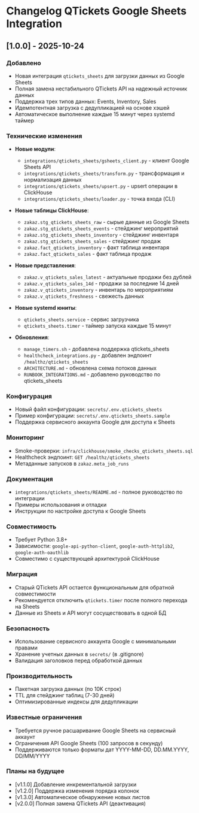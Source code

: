# Changelog QTickets Google Sheets Integration

## [1.0.0] - 2025-10-24

### Добавлено
- Новая интеграция `qtickets_sheets` для загрузки данных из Google Sheets
- Полная замена нестабильного QTickets API на надежный источник данных
- Поддержка трех типов данных: Events, Inventory, Sales
- Идемпотентная загрузка с дедупликацией на основе хэшей
- Автоматическое выполнение каждые 15 минут через systemd таймер

### Технические изменения
- **Новые модули**:
  - `integrations/qtickets_sheets/gsheets_client.py` - клиент Google Sheets API
  - `integrations/qtickets_sheets/transform.py` - трансформация и нормализация данных
  - `integrations/qtickets_sheets/upsert.py` - upsert операции в ClickHouse
  - `integrations/qtickets_sheets/loader.py` - точка входа (CLI)

- **Новые таблицы ClickHouse**:
  - `zakaz.stg_qtickets_sheets_raw` - сырые данные из Google Sheets
  - `zakaz.stg_qtickets_sheets_events` - стейджинг мероприятий
  - `zakaz.stg_qtickets_sheets_inventory` - стейджинг инвентаря
  - `zakaz.stg_qtickets_sheets_sales` - стейджинг продаж
  - `zakaz.fact_qtickets_inventory` - факт таблица инвентаря
  - `zakaz.fact_qtickets_sales` - факт таблица продаж

- **Новые представления**:
  - `zakaz.v_qtickets_sales_latest` - актуальные продажи без дублей
  - `zakaz.v_qtickets_sales_14d` - продажи за последние 14 дней
  - `zakaz.v_qtickets_inventory` - инвентарь по мероприятиям
  - `zakaz.v_qtickets_freshness` - свежесть данных

- **Новые systemd юниты**:
  - `qtickets_sheets.service` - сервис загрузчика
  - `qtickets_sheets.timer` - таймер запуска каждые 15 минут

- **Обновления**:
  - `manage_timers.sh` - добавлена поддержка qtickets_sheets
  - `healthcheck_integrations.py` - добавлен эндпоинт `/healthz/qtickets_sheets`
  - `ARCHITECTURE.md` - обновлена схема потоков данных
  - `RUNBOOK_INTEGRATIONS.md` - добавлено руководство по qtickets_sheets

### Конфигурация
- Новый файл конфигурации: `secrets/.env.qtickets_sheets`
- Пример конфигурации: `secrets/.env.qtickets_sheets.sample`
- Поддержка сервисного аккаунта Google для доступа к Sheets

### Мониторинг
- Smoke-проверки: `infra/clickhouse/smoke_checks_qtickets_sheets.sql`
- Healthcheck эндпоинт: `GET /healthz/qtickets_sheets`
- Метаданные запусков в `zakaz.meta_job_runs`

### Документация
- `integrations/qtickets_sheets/README.md` - полное руководство по интеграции
- Примеры использования и отладки
- Инструкции по настройке доступа к Google Sheets

### Совместимость
- Требует Python 3.8+
- Зависимости: `google-api-python-client`, `google-auth-httplib2`, `google-auth-oauthlib`
- Совместимо с существующей архитектурой ClickHouse

### Миграция
- Старый QTickets API остается функциональным для обратной совместимости
- Рекомендуется отключить `qtickets.timer` после полного перехода на Sheets
- Данные из Sheets и API могут сосуществовать в одной БД

### Безопасность
- Использование сервисного аккаунта Google с минимальными правами
- Хранение учетных данных в `secrets/` (в .gitignore)
- Валидация заголовков перед обработкой данных

### Производительность
- Пакетная загрузка данных (по 10K строк)
- TTL для стейджинг таблиц (7-30 дней)
- Оптимизированные индексы для дедупликации

### Известные ограничения
- Требуется ручное расшаривание Google Sheets на сервисный аккаунт
- Ограничения API Google Sheets (100 запросов в секунду)
- Поддерживаются только форматы дат YYYY-MM-DD, DD.MM.YYYY, DD/MM/YYYY

### Планы на будущее
- [v1.1.0] Добавление инкрементальной загрузки
- [v1.2.0] Поддержка изменения порядка колонок
- [v1.3.0] Автоматическое обнаружение новых листов
- [v2.0.0] Полная замена QTickets API (деактивация)